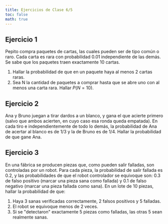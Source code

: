 ```yaml
---
title: Ejercicios de Clase 6/5
toc: false
math: true
---
```



## Ejercicio 1

Pepito compra paquetes de cartas, las cuales pueden ser de tipo común o raro. Cada carta es rara con probabilidad $0.01$ independiente de las demás. Se sabe que los paquetes traen exactamente 10 cartas.

1. Hallar la probabilidad de que en un paquete haya al menos 2 cartas raras.
2. Sea N la cantidad de paquetes a comprar hasta que se abre uno con al menos una carta rara. Hallar $P(N=10)$.

## Ejercicio 2

Ana y Bruno juegan a tirar dardos a un blanco, y gana el que acierte primero (salvo que ambos acierten, en cuyo caso esa ronda queda empatada). En cada tiro e independientemente de todo lo demás, la probabilidad de Ana de acertar al blanco es de 1/3 y la de Bruno es de 1/4. Hallar la probabilidad de que gane Ana.

## Ejercicio 3

En una fábrica se producen piezas que, como pueden salir falladas, son controladas por un robot. Para cada pieza, la probabilidad de salir fallada es 0.2, y las probabilidades de que el robot controlador se equivoque son: 0.3 de falso positivo (marcar una pieza sana como fallada) y 0.1 de falso negativo (marcar una pieza fallada como sana). En un lote de 10 piezas, hallar la probabilidad de que: 

1. Haya 3 sanas verificadas correctamente, 2 falsos positivos y 5 falladas.
2. El robot se equivoque menos de 2 veces.
3. Si se "detectaron" exactamente 5 piezas como falladas, las otras 5 sean realmente sanas.
